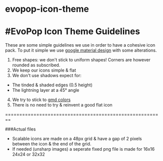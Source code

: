 # evopop-icon-theme

#EvoPop Icon Theme Guidelines
=====================
These are some simple guidelines we use in order to have a cohesive icon pack.
To put it simple we use [google material design](http://www.google.com/design/spec/style/icons.html#icons-product-icons) with some alterations.

1. Free shapes: we don't stick to uniform shapes! Corners are however rounded as subscribed.
2. We keep our icons simple & flat
3. We don't use shadows expect for:
- The tinded & shaded edges (0.5 height)
- The lightning layer at a 45° angle
4. We try to stick to [gmd colors](http://www.google.com/design/spec/style/color.html)
5. There is no need to try & reinvent a good flat icon


========================================================

###Actual files
- Scalable icons are made on a 48px grid & have a gap of 2 pixels between the icon & the end of the grid.
- If needed (unsharp images) a seperate fixed png file is made for 16x16 24x24 or 32x32
